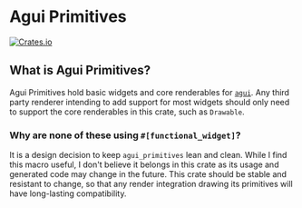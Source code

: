 # Agui Primitives

[![Crates.io](https://img.shields.io/crates/v/agui_primitives?style=flat-square&logo=rust)](https://crates.io/crates/agui_primitives)

## What is Agui Primitives?

Agui Primitives hold basic widgets and core renderables for [`agui`](https://crates.io/crates/agui). Any third party renderer intending to add support for most widgets should only need to support the core renderables in this crate, such as `Drawable`.

### Why are none of these using `#[functional_widget]`?

It is a design decision to keep `agui_primitives` lean and clean. While I find this macro useful, I don't believe it belongs in this crate as its usage and generated code may change in the future. This crate should be stable and resistant to change, so that any render integration drawing its primitives will have long-lasting compatibility.